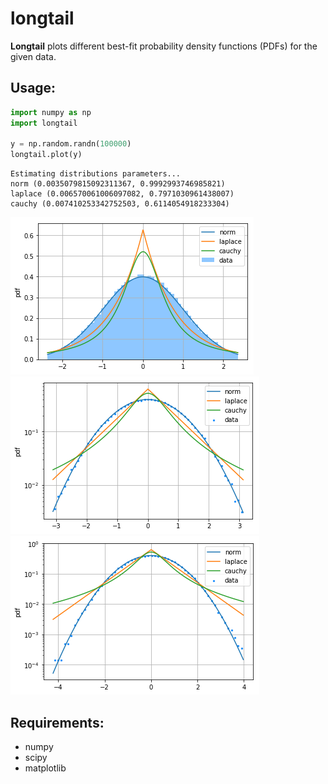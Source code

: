 # longtail
**Longtail** plots different best-fit probability density functions (PDFs) for the given data.

## Usage:
```python
import numpy as np
import longtail

y = np.random.randn(100000)
longtail.plot(y)
```
```
Estimating distributions parameters...
norm (0.0035079815092311367, 0.9992993746985821)
laplace (0.006570061006097082, 0.7971030961438007)
cauchy (0.007410253342752503, 0.6114054918233304)
```

![](examples/hist.png?raw=true)  
![](examples/pdf1.png?raw=true)  
![](examples/pdf2.png?raw=true)  

## Requirements:
- numpy
- scipy
- matplotlib
